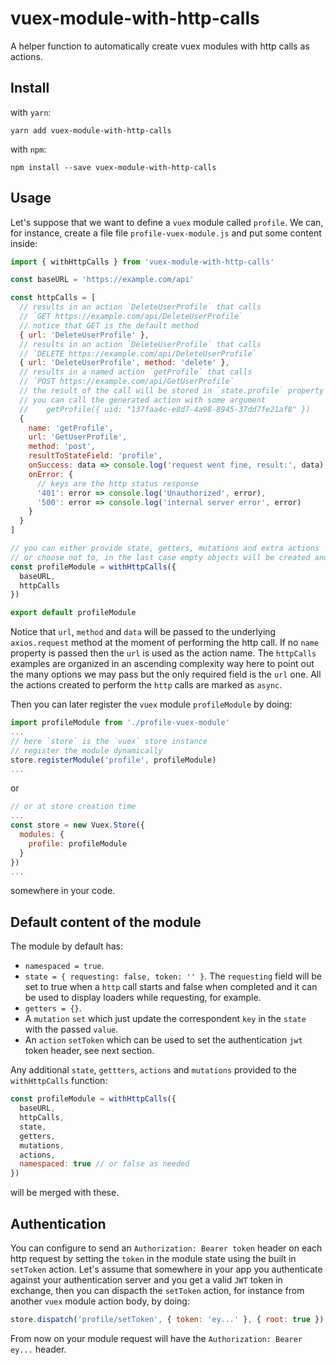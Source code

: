 # vuex-module-with-http-calls

A helper function to automatically create vuex modules with http calls as actions.

## Install

with `yarn`:
```
yarn add vuex-module-with-http-calls
```

with `npm`:
```
npm install --save vuex-module-with-http-calls
```
## Usage

Let's suppose that we want to define a `vuex` module called `profile`. We can, for instance, create a file file `profile-vuex-module.js` and put some content inside:

```javascript
import { withHttpCalls } from 'vuex-module-with-http-calls'

const baseURL = 'https://example.com/api'

const httpCalls = [
  // results in an action `DeleteUserProfile` that calls
  // `GET https://example.com/api/DeleteUserProfile`
  // notice that GET is the default method
  { url: 'DeleteUserProfile' },
  // results in an action `DeleteUserProfile` that calls 
  // `DELETE https://example.com/api/DeleteUserProfile`
  { url: 'DeleteUserProfile', method: 'delete' },
  // results in a named action `getProfile` that calls 
  // `POST https://example.com/api/GetUserProfile`
  // the result of the call will be stored in `state.profile` property
  // you can call the generated action with some argument
  //    getProfile({ uid: "137faa4c-e8d7-4a98-8945-37dd7fe21af8" })
  {
    name: 'getProfile',
    url: 'GetUserProfile',
    method: 'post',
    resultToStateField: 'profile',
    onSuccess: data => console.log('request went fine, result:', data),
    onError: {
      // keys are the http status response
      '401': error => console.log('Unauthorized', error),
      '500': error => console.log('internal server error', error)
    }
  }
]

// you can either provide state, getters, mutations and extra actions
// or choose not to, in the last case empty objects will be created and used
const profileModule = withHttpCalls({
  baseURL,
  httpCalls
})

export default profileModule
```
Notice that `url`, `method` and `data` will be passed to the underlying `axios.request` method at the moment of performing the http call. If no `name` property is passed then the `url` is used as the action name. The `httpCalls` examples are organized in an ascending complexity way here to point out the many options we may pass but the only required field is the `url` one. All the actions created to perform the `http` calls are marked as `async`. 

Then you can later register the `vuex` module `profileModule` by doing:
```javascript
import profileModule from './profile-vuex-module'
...
// here `store` is the `vuex` store instance
// register the module dynamically
store.registerModule('profile', profileModule)
...
```
or
```javascript
// or at store creation time
...
const store = new Vuex.Store({
  modules: {
    profile: profileModule
  }
})
...
```
somewhere in your code. 

## Default content of the module

The module by default has:

- `namespaced = true`.
- `state = { requesting: false, token: '' }`. The `requesting` field will be set to true when a `http` call starts and false when completed and it can be used to display loaders while requesting, for example.
- `getters = {}`.
- A `mutation` `set` which just update the correspondent `key` in the `state` with the passed `value`.
- An `action` `setToken` which can be used to set the authentication `jwt` token header, see next section.
 
Any additional `state`, `gettters`, `actions` and `mutations` provided to the `withHttpCalls` function:
```javascript
const profileModule = withHttpCalls({
  baseURL,
  httpCalls,
  state,
  getters,
  mutations,
  actions,
  namespaced: true // or false as needed
})
```
will be merged with these.

## Authentication

You can configure to send an `Authorization: Bearer token` header on each http request by setting the `token` in the module state using the built in `setToken` action. Let's assume that somewhere in your app you authenticate against your authentication server and you get a valid `JWT` token in exchange, then you can dispacth the `setToken` action, for instance from another `vuex` module action body, by doing:
```javascript
store.dispatch('profile/setToken', { token: 'ey...' }, { root: true })
```
From now on your module request will have the `Authorization: Bearer ey...` header.
